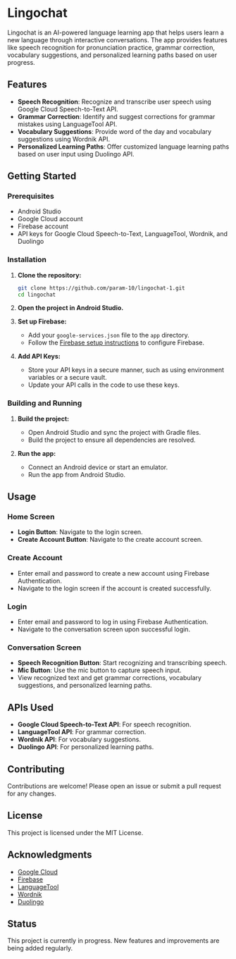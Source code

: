 # Lingochat

Lingochat is an AI-powered language learning app that helps users learn a new language through interactive conversations. The app provides features like speech recognition for pronunciation practice, grammar correction, vocabulary suggestions, and personalized learning paths based on user progress.

## Features

- **Speech Recognition**: Recognize and transcribe user speech using Google Cloud Speech-to-Text API.
- **Grammar Correction**: Identify and suggest corrections for grammar mistakes using LanguageTool API.
- **Vocabulary Suggestions**: Provide word of the day and vocabulary suggestions using Wordnik API.
- **Personalized Learning Paths**: Offer customized language learning paths based on user input using Duolingo API.

## Getting Started

### Prerequisites

- Android Studio
- Google Cloud account
- Firebase account
- API keys for Google Cloud Speech-to-Text, LanguageTool, Wordnik, and Duolingo

### Installation

1. **Clone the repository:**

    ```bash
    git clone https://github.com/param-10/lingochat-1.git
    cd lingochat
    ```

2. **Open the project in Android Studio.**

3. **Set up Firebase:**
    - Add your `google-services.json` file to the `app` directory.
    - Follow the [Firebase setup instructions](https://firebase.google.com/docs/android/setup) to configure Firebase.

4. **Add API Keys:**
    - Store your API keys in a secure manner, such as using environment variables or a secure vault.
    - Update your API calls in the code to use these keys.

### Building and Running

1. **Build the project:**
    - Open Android Studio and sync the project with Gradle files.
    - Build the project to ensure all dependencies are resolved.

2. **Run the app:**
    - Connect an Android device or start an emulator.
    - Run the app from Android Studio.

## Usage

### Home Screen

- **Login Button**: Navigate to the login screen.
- **Create Account Button**: Navigate to the create account screen.

### Create Account

- Enter email and password to create a new account using Firebase Authentication.
- Navigate to the login screen if the account is created successfully.

### Login

- Enter email and password to log in using Firebase Authentication.
- Navigate to the conversation screen upon successful login.

### Conversation Screen

- **Speech Recognition Button**: Start recognizing and transcribing speech.
- **Mic Button**: Use the mic button to capture speech input.
- View recognized text and get grammar corrections, vocabulary suggestions, and personalized learning paths.

## APIs Used

- **Google Cloud Speech-to-Text API**: For speech recognition.
- **LanguageTool API**: For grammar correction.
- **Wordnik API**: For vocabulary suggestions.
- **Duolingo API**: For personalized learning paths.

## Contributing

Contributions are welcome! Please open an issue or submit a pull request for any changes.

## License

This project is licensed under the MIT License.

## Acknowledgments

- [Google Cloud](https://cloud.google.com/)
- [Firebase](https://firebase.google.com/)
- [LanguageTool](https://languagetool.org/)
- [Wordnik](https://www.wordnik.com/)
- [Duolingo](https://www.duolingo.com/)

## Status

This project is currently in progress. New features and improvements are being added regularly.
